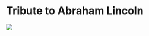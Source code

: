   <html>
  <h1>Tribute to Abraham Lincoln</h1>
  <img src= "https://www.washinghttps://upload.wikimedia.org/wikipedia/commons/4/44/Abraham_Lincoln_head_on_shoulders_photo_portrait.jpg">
  </html>
